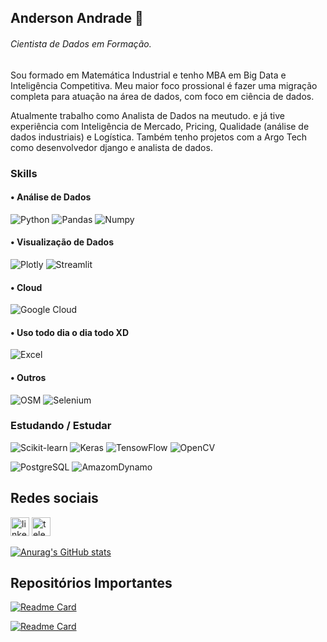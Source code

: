 ## Anderson Andrade 👋
###### *Cientista de Dados em Formação.*

Sou formado em Matemática Industrial e tenho MBA em Big Data e Inteligência Competitiva. Meu maior foco prossional é fazer uma migração completa para atuação na área de dados, com foco em ciência de dados.

Atualmente trabalho como Analista de Dados na meutudo. e já tive experiência com Inteligência de Mercado, Pricing, Qualidade (análise de dados industriais) e Logística. Também tenho projetos com a Argo Tech como desenvolvedor django e analista de dados. 

### Skills
#### • Análise de Dados
![Python](https://img.shields.io/badge/Python-3376AB?style=for-the-badge&logo=python&logoColor=white)
![Pandas](https://img.shields.io/badge/Pandas-2C2D72?style=for-the-badge&logo=pandas&logoColor=white)
![Numpy](https://img.shields.io/badge/Numpy-777BB4?style=for-the-badge&logo=numpy&logoColor=white)
#### • Visualização de Dados
![Plotly](https://img.shields.io/badge/Plotly-239120?style=for-the-badge&logo=plotly&logoColor=white)
![Streamlit](https://img.shields.io/badge/Streamlit-FF4B4B?style=for-the-badge&logo=Streamlit&logoColor=white)
#### • Cloud
![Google Cloud](https://img.shields.io/badge/Google_Cloud-4285F4?style=for-the-badge&logo=google-cloud&logoColor=white)
#### • Uso todo dia o dia todo XD
![Excel](https://img.shields.io/badge/Microsoft_Excel-217346?style=for-the-badge&logo=microsoft-excel&logoColor=white)
#### • Outros
![OSM](https://img.shields.io/badge/OpenStreetMap-7EBC6F?style=for-the-badge&logo=OpenStreetMap&logoColor=white)
![Selenium](https://img.shields.io/badge/Selenium-43B02A?style=for-the-badge&logo=Selenium&logoColor=white)



### Estudando / Estudar
![Scikit-learn](https://img.shields.io/badge/scikit_learn-F7931E?style=for-the-badge&logo=scikit-learn&logoColor=white)
![Keras](	https://img.shields.io/badge/Keras-D00000?style=for-the-badge&logo=Keras&logoColor=white)
![TensowFlow](https://img.shields.io/badge/TensorFlow-FF6F00?style=for-the-badge&logo=TensorFlow&logoColor=white)
![OpenCV](https://img.shields.io/badge/OpenCV-27338e?style=for-the-badge&logo=OpenCV&logoColor=white)

![PostgreSQL](https://img.shields.io/badge/PostgreSQL-316192?style=for-the-badge&logo=postgresql&logoColor=white)
![AmazomDynamo](https://img.shields.io/badge/Amazon%20DynamoDB-4053D6?style=for-the-badge&logo=Amazon%20DynamoDB&logoColor=white)


	



## Redes sociais
[<img src='https://img.shields.io/badge/LinkedIn-0077B5?style=for-the-badge&logo=linkedin&logoColor=white' alt=linkedin height='30'>](https://www.linkedin.com/in/andersonhsandrade/)
[<img src='https://img.shields.io/badge/Telegram-2CA5E0?style=for-the-badge&logo=telegram&logoColor=white' alt=telegram height='30'>](https://t.me/dimhenrique)


[![Anurag's GitHub stats](https://github-readme-stats.vercel.app/api?username=andersonhsandrade&show_icons=true&theme=tokyonight)](https://github.com/anuraghazra/github-readme-stats)

## Repositórios Importantes
[![Readme Card](https://github-readme-stats.vercel.app/api/pin/?username=andersonhsandrade&repo=data-science-dota-2&theme=tokyonight)](https://github.com/andersonhsandrade/data-science-dota-2)

[![Readme Card](https://github-readme-stats.vercel.app/api/pin/?username=andersonhsandrade&repo=projetos-data-science&theme=tokyonight)](https://github.com/anuraghazra/github-readme-stats)

